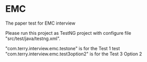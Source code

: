 # EMC
The paper test for EMC interview

Please run this project as TestNG project with configure file "src/test/java/testng.xml".


"com.terry.interview.emc.testone" is for the Test 1 test
"com.terry.interview.emc.test3option2" is for the Test 3 Option 2